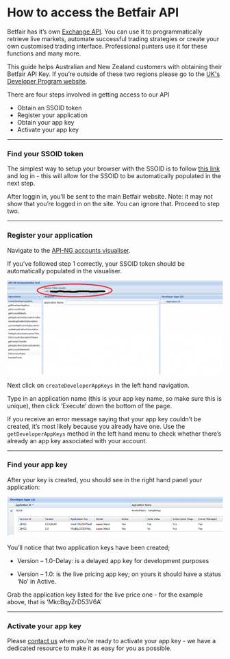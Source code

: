 # How to access the Betfair API

Betfair has it’s own [Exchange API](http://developer.betfair.com). You can use it to programmatically retrieve live markets, automate successful trading strategies or create your own customised trading interface. Professional punters use it for these functions and many more.

This guide helps Australian and New Zealand customers with obtaining their Betfair API Key. If you’re outside of these two regions please go to the [UK's Developer Program website](http://developer.betfair.com).

There are four steps involved in getting access to our API

- Obtain an SSOID token
- Register your application
- Obtain your app key
- Activate your app key

---
### Find your SSOID token
The simplest way to setup your browser with the SSOID is to follow [this link](https://identitysso.betfair.com/view/login?product=home.betfair.int&url=https%3A%2F%2Fwww.betfair.com.au%2F) and log in - this will allow for the SSOID to be automatically populated in the next step. 

After loggin in, you’ll be sent to the main Betfair website. Note: it may not show that you’re logged in on the site. You can ignore that. Proceed to step two.

---
### Register your application
Navigate to the [API-NG accounts visualiser](https://docs.developer.betfair.com/visualisers/api-ng-account-operations/).

If you’ve followed step 1 correctly, your SSOID token should be automatically populated in the visualiser.

![Creating an API app key](./img/apiVisualiser.png)

Next click on `createDeveloperAppKeys` in the left hand navigation.

Type in an application name (this is your app key name, so make sure this is unique), then click ‘Execute’ down the bottom of the page.
 
If you receive an error message saying that your app key couldn’t be created, it’s most likely because you already have one. Use the `getDeveloperAppKeys` method in the left hand menu to check whether there’s already an app key associated with your account.

---
### Find your app key
After your key is created, you should see in the right hand panel your application:

![Creating an API app key](./img/apiAppKey.png)

You’ll notice that two application keys have been created;

- Version – 1.0-Delay: is a delayed app key for development purposes

- Version – 1.0: is the live pricing app key; on yours it should have a status ‘No’ in Active.

Grab the application key listed for the live price one - for the example above, that is ‘MkcBqyZrD53V6A’

---
### Activate your app key
Please [contact us](mailto:bdp@betfair.com.au) when you’re ready to activate your app key - we have a dedicated resource to make it as easy for you as possible.